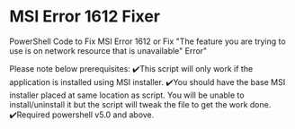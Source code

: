 # MSI Error 1612 Fixer
 PowerShell Code to Fix MSI Error 1612 or Fix "The feature you are trying to use is on network resource that is unavailable" Error"

Please note below prerequisites:
✔️This script will only work if the application is installed using MSI installer.
✔️You should have the base MSI installer placed at same location as script. You will be unable to install/uninstall it but the script will tweak the file to get the work done.
✔️Required powershell v5.0 and above.
